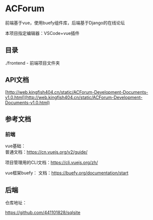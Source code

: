 # ACForum

前端基于vue，使用buefy组件库，后端基于Django的在线论坛

本项目指定编辑器：VSCode+vue插件

## 目录

./frontend  - 前端项目文件夹

## API文档

[http://web.kingfish404.cn/static/ACForum-Development-Documents-v1.0.html](http://web.kingfish404.cn/static/ACForum-Development-Documents-v1.0.html)

## 参考文档

### 前端

vue基础：  
普通文档：https://cn.vuejs.org/v2/guide/

项目管理用的CLI文档：https://cli.vuejs.org/zh/

vue框架buefy：
文档：https://buefy.org/documentation/start

## 后端

仓库地址：

https://github.com/441101828/sqlsite
